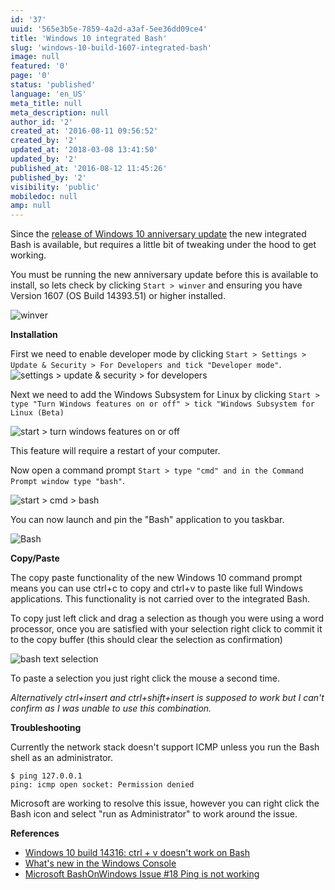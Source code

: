 ```yaml
---
id: '37'
uuid: '565e3b5e-7859-4a2d-a3af-5ee36dd09ce4'
title: 'Windows 10 integrated Bash'
slug: 'windows-10-build-1607-integrated-bash'
image: null
featured: '0'
page: '0'
status: 'published'
language: 'en_US'
meta_title: null
meta_description: null
author_id: '2'
created_at: '2016-08-11 09:56:52'
created_by: '2'
updated_at: '2018-03-08 13:41:50'
updated_by: '2'
published_at: '2016-08-12 11:45:26'
published_by: '2'
visibility: 'public'
mobiledoc: null
amp: null
---
```


Since the [release of Windows 10 anniversary update](https://www.neontribe.co.uk/windows-10-anniversary-update-1607/) the new integrated Bash is available, but requires a little bit of tweaking under the hood to get working.

You must be running the new anniversary update before this is available to install, so lets check by clicking `Start > winver` and ensuring you have Version 1607 (OS Build 14393.51) or higher installed.

![winver](/content/images/2016/08/winver.png)

**Installation**

First we need to enable developer mode by clicking `Start > Settings > Update & Security > For Developers and tick "Developer mode"`.
![settings > update & security > for developers](/content/images/2016/08/settings_update-security_developer_mode-1.png)

Next we need to add the Windows Subsystem for Linux by clicking `Start > type "Turn Windows features on or off" > tick "Windows Subsystem for Linux (Beta)`

![start > turn windows features on or off](/content/images/2016/08/turn_windows_features_on_or_off.png)

This feature will require a restart of your computer.

Now open a command prompt `Start > type "cmd" and in the Command Prompt window type "bash"`.

![start > cmd > bash](/content/images/2016/08/bash.png)

You can now launch and pin the "Bash" application to you taskbar.

![Bash](/content/images/2016/08/bash-icon.png)

**Copy/Paste**

The copy paste functionality of the new Windows 10 command prompt means you can use ctrl+c to copy and ctrl+v to paste like full Windows applications. This functionality is not carried over to the integrated Bash.

To copy just left click and drag a selection as though you were using a word processor, once you are satisfied with your selection right click to commit it to the copy buffer (this should clear the selection as confirmation)

![bash text selection](/content/images/2016/08/andy_at_hal.png)

To paste a selection you just right click the mouse a second time.

_Alternatively ctrl+insert and ctrl+shift+insert is supposed to work but I can't confirm as I was unable to use this combination._

**Troubleshooting**

Currently the network stack doesn't support ICMP unless you run the Bash shell as an administrator.

```
$ ping 127.0.0.1
ping: icmp open socket: Permission denied
```

Microsoft are working to resolve this issue, however you can right click the Bash icon and select "run as Administrator" to work around the issue.

**References**

- [Windows 10 build 14316: ctrl + v doesn't work on Bash ](http://superuser.com/questions/1064813/windows-10-build-14316-ctrl-v-doesnt-work-on-bash-on-ubuntu-on-windows)
- [What's new in the Windows Console](https://technet.microsoft.com/en-us/library/mt427362.aspx)
- [Microsoft BashOnWindows Issue #18 Ping is not working](https://github.com/Microsoft/BashOnWindows/issues/18)
